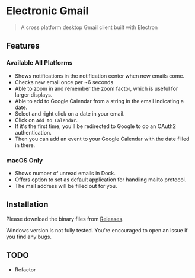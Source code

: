 # Electronic Gmail

> A cross platform desktop Gmail client built with Electron

## Features

### Available All Platforms

- Shows notifications in the notification center when new emails come.
- Checks new email once per ~6 seconds
- Able to zoom in and remember the zoom factor, which is useful for larger displays.
- Able to add to Google Calendar from a string in the email indicating a date.
 - Select and right click on a date in your email.
 - Click on `Add to Calendar`.
 - If it's the first time, you'll be redirected to Google to do an OAuth2 authentication.
 - Then you can add an event to your Google Calendar with the date filled in there.

### macOS Only

- Shows number of unread emails in Dock.
- Offers option to set as default application for handling mailto protocol.
 - The mail address will be filled out for you.

## Installation

Please download the binary files from [Releases](https://github.com/764664/electronic-gmail/releases).

Windows version is not fully tested. You're encouraged to open an issue if you find any bugs.

## TODO

- Refactor